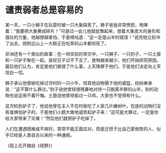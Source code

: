 # 谴责弱者总是容易的

某一天，一只小狮子在玩耍时被一只大象踩死了。狮子爸爸非常愤怒，咆哮着：“我要把大象撕成碎片！”可是过一会儿他就犹豫起来，想着大象庞大的身形和强壮的力量，他越想越害怕，于是嘀咕道：“这一定是山羊的错误！”说完他立刻冲了出去，把附近山上一大群正在吃草的山羊都咬死了。 

非洲还有一个类似的故事：在一场空前的旱灾中，一只狮子、一只豹子、一只土狼和一只驴子聚在一起，哀叹日子过不下去了。食物越来越少，他们开始研究原因。最后他们认为，肯定是他们做错了什么事，上天降罪于他们。于是他们决定向上天坦白一切。 

狮子承认他曾經吃掉过邻村的一只小牛，但其他动物慑于他的威猛，纷纷奉承说：“这不算什么罪过。”豹子说他曾经很残暴地对待一只脱离羊群的山羊，别的动物也说这用不着忏悔。土狼说他曾经偷过一只鸡，大家也不觉得有什么。 

这次轮到驴子了，他说他曾在主人不在时偷吃了人家几片嫩树叶。在座的动物们没有谁惧怕驴子的，于是他们小题大做地谴责起驴子来：“这可是大罪过，一定是你给大家带来了灾难！”然后他们就把驴子吃掉了。 

人们在遭遇困难或不爽时，常常不能正面应对，而是迁怒于比自己更弱势的人，似乎已经是人类自古以来的一种通病。 

（陌上花开摘自《视野》）